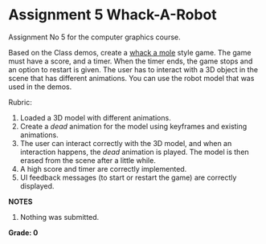 # Assignment 5 Whack-A-Robot

Assignment No 5 for the computer graphics course. 

Based on the Class demos, create a [whack a mole](https://en.wikipedia.org/wiki/Whac-A-Mole) style game. The game must have a score, and a timer. When the timer ends, the game stops and an option to restart is given. The user has to interact with a 3D object in the scene that has different animations. You can use the robot model that was used in the demos.

Rubric:

1. Loaded a 3D model with different animations.
2. Create a *dead* animation for the model using keyframes and existing animations.
3. The user can interact correctly with the 3D model, and when an interaction happens, the *dead* animation is played. The model is then erased from the scene after a little while.
4. A high score and timer are correctly implemented.
5. UI feedback messages (to start or restart the game) are correctly displayed.

**NOTES**

1. Nothing was submitted.

**Grade: 0**